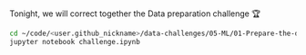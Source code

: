 Tonight, we will correct together the Data preparation challenge 🏆

```bash
cd ~/code/<user.github_nickname>/data-challenges/05-ML/01-Prepare-the-dataset/06-Data-preparation-challenge
jupyter notebook challenge.ipynb
```

